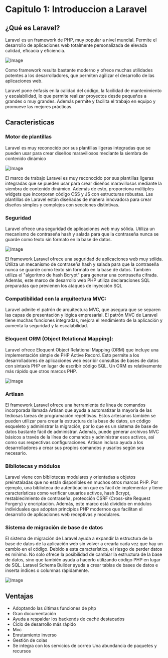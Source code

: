 # Capitulo 1: Introduccion a Laravel
## ¿Qué es Laravel?
Laravel es un framework de PHP, muy popular a nivel mundial.  Permite el desarrollo de aplicaciones web totalmente personalizada de elevada calidad, eficacia y eficiencia.


![Image](https://martamaleyka.github.io/Curso-de-Laravel/Imagenes/logo.png)

Como framework resulta bastante moderno y ofrece muchas utilidades potentes a los desarrolladores, que permiten agilizar el desarrollo de las aplicaciones web.

Laravel pone énfasis en la calidad del código, la facilidad de mantenimiento y escalabilidad, lo que permite realizar proyectos desde pequeños a grandes o muy grandes. Además permite y facilita el trabajo en equipo y promueve las mejores prácticas.

## Caracteristicas

### Motor de plantillas
Laravel es muy reconocido por sus plantillas ligeras integradas que se pueden usar para crear diseños maravillosos mediante la siembra de contenido dinámico

![Image](https://martamaleyka.github.io/Curso-de-Laravel/Imagenes/blade.png)

El marco de trabajo Laravel es muy reconocido por sus plantillas ligeras integradas que se pueden usar para crear diseños maravillosos mediante la siembra de contenido dinámico. Además de esto, proporciona múltiples widgets que incorporan código CSS y JS con estructuras robustas. Las plantillas de Laravel están diseñadas de manera innovadora para crear diseños simples y complejos con secciones distintivas.

### Seguridad
Laravel ofrece una seguridad de aplicaciones web muy sólida. Utiliza un mecanismo de contraseña hash y salada para que la contraseña nunca se guarde como texto sin formato en la base de datos.

![Image](https://martamaleyka.github.io/Curso-de-Laravel/Imagenes/seguridad.png)

El framework Laravel ofrece una seguridad de aplicaciones web muy sólida. Utiliza un mecanismo de contraseña hash y salada para que la contraseña nunca se guarde como texto sin formato en la base de datos. También utiliza el "algoritmo de hash Bcrypt" para generar una contraseña cifrada. Además, este marco de desarrollo web PHP utiliza declaraciones SQL preparadas que previenen los ataques de inyección SQL

### Compatibilidad con la arquitectura MVC:
Laravel admite el patrón de arquitectura MVC, que asegura que se separen las capas de presentación y lógica empresarial. El patrón MVC de Laravel tiene muchas funciones integradas, mejora el rendimiento de la aplicación y aumenta la seguridad y la escalabilidad.

### Eloquent ORM (Object Relational Mapping):
Laravel ofrece Eloquent Object Relational Mapping (ORM) que incluye una implementación simple de PHP Active Record. Esto permite a los desarrolladores de aplicaciones web escribir consultas de bases de datos con sintaxis PHP en lugar de escribir código SQL. Un ORM es relativamente más rápido que otros marcos PHP.

![Image](https://martamaleyka.github.io/Curso-de-Laravel/Imagenes/orm.jpg)

### Artisan
El framework Laravel ofrece una herramienta de línea de comandos incorporada llamada Artisan que ayuda a automatizar la mayoría de las tediosas tareas de programación repetitivas. Estos artesanos también se pueden utilizar para crear la estructura de la base de datos, un código esqueleto y administrar la migración, por lo que es un sistema de base de datos bastante fácil de administrar. Además, puede generar archivos MVC básicos a través de la línea de comandos y administrar esos activos, así como sus respectivas configuraciones. Artisan incluso ayuda a los desarrolladores a crear sus propios comandos y usarlos según sea necesario.

### Bibliotecas y módulos

Laravel viene con bibliotecas modulares y orientadas a objetos preinstaladas que no están disponibles en muchos otros marcos PHP. Por ejemplo, una biblioteca de autenticación que es fácil de implementar y tiene características como verificar usuarios activos, hash Bcrypt, restablecimiento de contraseña, protección CSRF (Cross-site Request Forgery) y encriptación. Además, este marco está dividido en módulos individuales que adoptan principios PHP modernos que facilitan el desarrollo de aplicaciones web receptivas y modulares.

### Sistema de migración de base de datos
El sistema de migración de Laravel ayuda a expandir la estructura de la base de datos de la aplicación web sin volver a crearla cada vez que hay un cambio en el código. Debido a esta característica, el riesgo de perder datos es mínimo. No solo ofrece la posibilidad de cambiar la estructura de la base de datos, sino que también ayuda a hacerlo utilizando código PHP en lugar de SQL. Laravel Schema Builder ayuda a crear tablas de bases de datos e inserta índices o columnas rápidamente.

![Image](https://martamaleyka.github.io/Curso-de-Laravel/Imagenes/migraciones.jpg)

## Ventajas

- Adoptando las últimas funciones de php
- Gran documentación
- Ayuda a respaldar los backends de caché destacados
- Ciclo de desarrollo más rápido
- Mvc
- Enrutamiento inverso
- Gestión de colas
- Se integra con los servicios de correo
Una abundancia de paquetes y recursos
